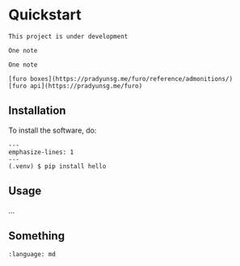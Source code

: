 # Quickstart

```{warning}
This project is under development
```

```{note}
One note
```

```{tip}
One note
```
```{important} 
[furo boxes](https://pradyunsg.me/furo/reference/admonitions/)
[furo api](https://pradyunsg.me/furo)
```

## Installation

To install the software, do:

``` {code-block}
---
emphasize-lines: 1
---
(.venv) $ pip install hello

```
## Usage

...




## Something
```{literalinclude} main.md
:language: md
```





